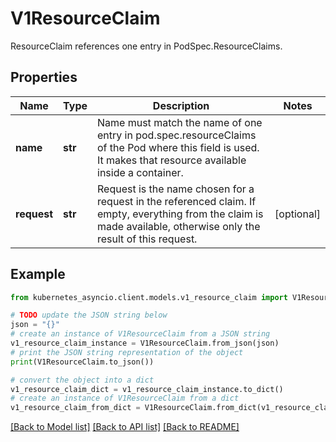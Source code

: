 # V1ResourceClaim

ResourceClaim references one entry in PodSpec.ResourceClaims.

## Properties

Name | Type | Description | Notes
------------ | ------------- | ------------- | -------------
**name** | **str** | Name must match the name of one entry in pod.spec.resourceClaims of the Pod where this field is used. It makes that resource available inside a container. | 
**request** | **str** | Request is the name chosen for a request in the referenced claim. If empty, everything from the claim is made available, otherwise only the result of this request. | [optional] 

## Example

```python
from kubernetes_asyncio.client.models.v1_resource_claim import V1ResourceClaim

# TODO update the JSON string below
json = "{}"
# create an instance of V1ResourceClaim from a JSON string
v1_resource_claim_instance = V1ResourceClaim.from_json(json)
# print the JSON string representation of the object
print(V1ResourceClaim.to_json())

# convert the object into a dict
v1_resource_claim_dict = v1_resource_claim_instance.to_dict()
# create an instance of V1ResourceClaim from a dict
v1_resource_claim_from_dict = V1ResourceClaim.from_dict(v1_resource_claim_dict)
```
[[Back to Model list]](../README.md#documentation-for-models) [[Back to API list]](../README.md#documentation-for-api-endpoints) [[Back to README]](../README.md)


